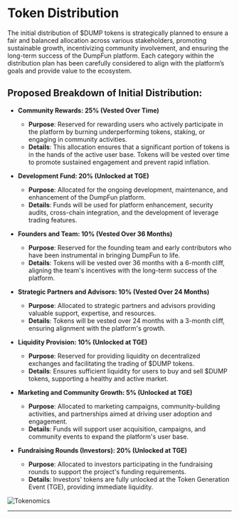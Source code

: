 # Token Distribution

The initial distribution of $DUMP tokens is strategically planned to ensure a fair and balanced allocation across various stakeholders, promoting sustainable growth, incentivizing community involvement, and ensuring the long-term success of the DumpFun platform. Each category within the distribution plan has been carefully considered to align with the platform’s goals and provide value to the ecosystem.

## Proposed Breakdown of Initial Distribution:

- **Community Rewards: 25% (Vested Over Time)**
  - **Purpose**: Reserved for rewarding users who actively participate in the platform by burning underperforming tokens, staking, or engaging in community activities.
  - **Details**: This allocation ensures that a significant portion of tokens is in the hands of the active user base. Tokens will be vested over time to promote sustained engagement and prevent rapid inflation.

- **Development Fund: 20% (Unlocked at TGE)**
  - **Purpose**: Allocated for the ongoing development, maintenance, and enhancement of the DumpFun platform.
  - **Details**: Funds will be used for platform enhancement, security audits, cross-chain integration, and the development of leverage trading features.

- **Founders and Team: 10% (Vested Over 36 Months)**
  - **Purpose**: Reserved for the founding team and early contributors who have been instrumental in bringing DumpFun to life.
  - **Details**: Tokens will be vested over 36 months with a 6-month cliff, aligning the team's incentives with the long-term success of the platform.

- **Strategic Partners and Advisors: 10% (Vested Over 24 Months)**
  - **Purpose**: Allocated to strategic partners and advisors providing valuable support, expertise, and resources.
  - **Details**: Tokens will be vested over 24 months with a 3-month cliff, ensuring alignment with the platform's growth.

- **Liquidity Provision: 10% (Unlocked at TGE)**
  - **Purpose**: Reserved for providing liquidity on decentralized exchanges and facilitating the trading of $DUMP tokens.
  - **Details**: Ensures sufficient liquidity for users to buy and sell $DUMP tokens, supporting a healthy and active market.

- **Marketing and Community Growth: 5% (Unlocked at TGE)**
  - **Purpose**: Allocated to marketing campaigns, community-building activities, and partnerships aimed at driving user adoption and engagement.
  - **Details**: Funds will support user acquisition, campaigns, and community events to expand the platform's user base.

- **Fundraising Rounds (Investors): 20% (Unlocked at TGE)**
  - **Purpose**: Allocated to investors participating in the fundraising rounds to support the project's funding requirements.
  - **Details**: Investors' tokens are fully unlocked at the Token Generation Event (TGE), providing immediate liquidity.

<div style={{textAlign: 'center'}}>
  <img src="/img/tokenomics.png" alt="Tokenomics" style={{width: '80%', maxWidth: '800px'}} />
</div>

---
